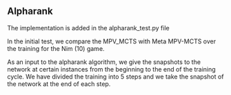 ## Alpharank 

The implementation is added in the alpharank_test.py file 

In the initial test, we compare the MPV_MCTS with Meta MPV-MCTS over the training for the Nim (10) game.

As an input to the alpharank algorithm, we give the snapshots to the network at certain instances from the beginning to the end of the training cycle. We have divided the training into 5 steps and we take the snapshot of the network at the end of each step.


